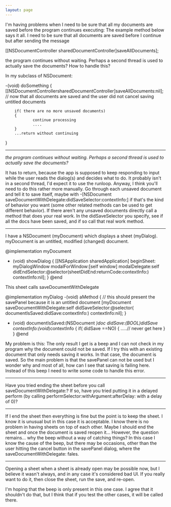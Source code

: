 ```yaml
---
layout: page
---
```


I'm having problems when I need to be sure that all my documents are saved before the program continues executing:
The example method below says it all. 
I need to be sure that all documents are saved before I continue but after sending the message
    
[[NSDocumentController sharedDocumentController]saveAllDocuments];

the program continues without waiting. Perhaps a second thread is used to actually save the documents?
How to handle this?

In my subclass of NSDocument:

    
-(void) doSomething
{
        [[NSDocumentControllersharedDocumentController]saveAllDocuments:nil];
        // now that all documents are saved and the user did not cancel saving untitled documents

        if( there are no more unsaved documents)
        {
                continue processing
                ....
        }
        ...return without continuing
}  


----

*the program continues without waiting. Perhaps a second thread is used to actually save the documents?*

It has to return, because the app is supposed to keep responding to input while the user reads the dialog(s) and decides what to do.  It probably isn't in a second thread, I'd expect it to use the runloop.  Anyway, I think you'll need to do this rather more manually.  Go through each unsaved document and tell it to save itself, maybe with     -[NSDocument saveDocumentWithDelegate:didSaveSelector:contextInfo:] if that's the kind of behavior you want (some other related methods can be used to get different behavior).  If there aren't any unsaved documents directly call a method that does your real work.  In the didSaveSelector you specify, see if all the docs have been saved, and if so call that real work method.

----

I have a NSDocument (myDocument) which displays a sheet (myDialog).
myDocument is an untitled, modified (changed) document.

    
@implementation myDocument
- (void) showDialog
{
	[[NSApplication sharedApplication] beginSheet: myDialogWindow 
				modalForWindow:[self window] modalDelegate:self 
				didEndSelector:@selector(sheetDidEnd:returnCode:contextInfo:) contextInfo:nil];
}
@end


This sheet calls saveDocumentWithDelegate

    
@implementation myDialog
-(void) aMethod
{
	// this should present the savePanel because it is an untitled document
	[myDocument saveDocumentWithDelegate:self didSaveSelector:@selector( documentIsSaved:didSave:contextInfo:) contextInfo:nil];
}

- (void) documentIsSaved:(NSDocument *)doc didSave:(BOOL)didSave contextInfo:(void*)contextInfo
{
	if( didSave ==NO)
	{
		.....// never get here 
	}
}
@end


My problem is this:
The only result I get is a beep and I can not check in my program why the document could not be saved.
If I try this with an existing document that only needs saving it works. In that case, the document is saved.
So the main problem is that the savePanel can not be used but I wonder why and most of all, how can I see that saving is failing here.
Instead of this beep I need to write some code to handle this error.

----

Have you tried ending the sheet before you call     saveDocumentWithDelegate:? If so, have you tried putting it in a delayed perform (by calling     performSelector:withArgument:afterDelay: with a delay of 0)?

----

If I end the sheet then everything is fine but the point is to keep the sheet. I know it is unusual but in this case it is acceptable.
I know there is no problem in having sheets on top of each other.
Maybe I should end the sheet and once the document is saved reopen it...
However, the question remains... why the beep without a way of catching things?
In this case I know the cause of the beep, but there may be occasions, other than the user hitting the cancel button in the savePanel dialog, where the saveDocumentWithDelegate: fales.

----

Opening a sheet when a sheet is already open may be possible now, but I believe it wasn't always, and in any case it's considered bad UI. If you really want to do it, then close the sheet, run the save, and re-open.

I'm hoping that the beep is only present in this one case. I agree that it shouldn't do that, but I think that if you test the other cases, it will be called there.
